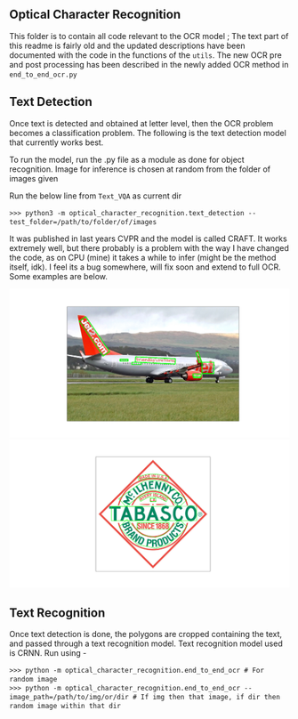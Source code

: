 ## Optical Character Recognition

This folder is to contain all code relevant to the OCR model ; The text part of this readme is fairly old and the updated descriptions have been documented with the code in the functions of the `utils`. The new OCR pre and post processing has been described in the newly added OCR method in `end_to_end_ocr.py` 

## Text Detection

Once text is detected and obtained at letter level, then the OCR problem becomes a classification problem. The following is the text detection model that currently works best.  

To run the model, run the .py file as a module as done for object recognition. Image for inference is chosen at random from the folder of images given 

Run the below line from `Text_VQA` as current dir

    >>> python3 -m optical_character_recognition.text_detection --test_folder=/path/to/folder/of/images

It was published in last years CVPR and the model is called CRAFT. It works extremely well, but there probably is a problem with the way I have changed the code, as on CPU (mine) it takes a while to infer (might be the method itself, idk). I feel its a bug somewhere, will fix soon and extend to full OCR. Some examples are below.

![](https://github.com/Alex-Mathai-98/Text_VQA/blob/master/optical_character_recognition/inference_examples/plane_with_refiner.png)
![](https://github.com/Alex-Mathai-98/Text_VQA/blob/master/optical_character_recognition/inference_examples/tabasco_with_refiner.png)

## Text Recognition 
Once text detection is done, the polygons are cropped containing the text, and passed through a text recognition model. Text recognition model used is CRNN. Run using - 

    >>> python -m optical_character_recognition.end_to_end_ocr # For random image
    >>> python -m optical_character_recognition.end_to_end_ocr --image_path=/path/to/img/or/dir # If img then that image, if dir then random image within that dir
